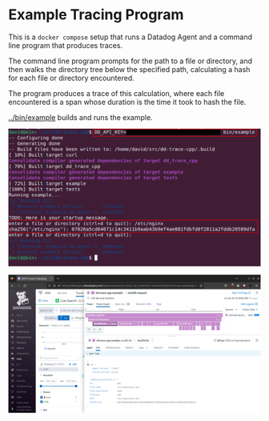 Example Tracing Program
=======================
This is a `docker compose` setup that runs a Datadog Agent and a command line
program that produces traces.

The command line program prompts for the path to a file or directory, and then
walks the directory tree below the specified path, calculating a hash for each
file or directory encountered.

The program produces a trace of this calculation, where each file encountered
is a span whose duration is the time it took to hash the file.

[../bin/example](../bin/example) builds and runs the example.

![example console usage](console.png)

![example trace flamegraph](trace.png)
